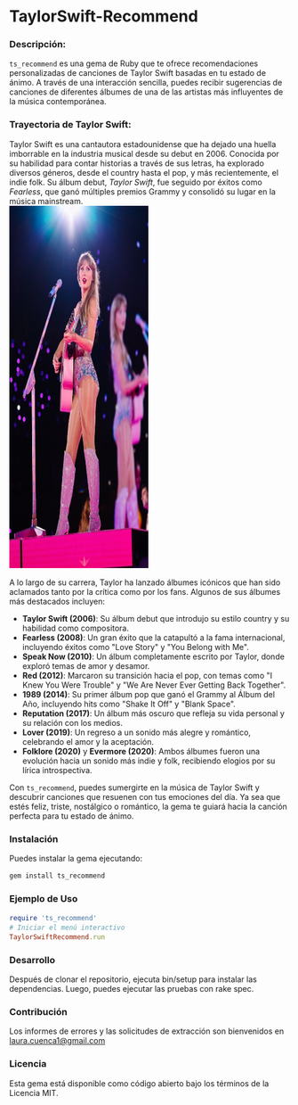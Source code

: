 # TaylorSwift-Recommend
### Descripción:<br>
`ts_recommend` es una gema de Ruby que te ofrece recomendaciones personalizadas de canciones de Taylor Swift basadas en tu estado de ánimo. A través de una interacción sencilla, puedes recibir sugerencias de canciones de diferentes álbumes de una de las artistas más influyentes de la música contemporánea.

### Trayectoria de Taylor Swift: <br>
Taylor Swift es una cantautora estadounidense que ha dejado una huella imborrable en la industria musical desde su debut en 2006. Conocida por su habilidad para contar historias a través de sus letras, ha explorado diversos géneros, desde el country hasta el pop, y más recientemente, el indie folk. Su álbum debut, *Taylor Swift*, fue seguido por éxitos como *Fearless*, que ganó múltiples premios Grammy y consolidó su lugar en la música mainstream.<br>
<img src="public/ts.png" alt="Taylor Swift" width="250" height="650">

A lo largo de su carrera, Taylor ha lanzado álbumes icónicos que han sido aclamados tanto por la crítica como por los fans. Algunos de sus álbumes más destacados incluyen:

- **Taylor Swift (2006)**: Su álbum debut que introdujo su estilo country y su habilidad como compositora.
- **Fearless (2008)**: Un gran éxito que la catapultó a la fama internacional, incluyendo éxitos como "Love Story" y "You Belong with Me".
- **Speak Now (2010)**: Un álbum completamente escrito por Taylor, donde exploró temas de amor y desamor.
- **Red (2012)**: Marcaron su transición hacia el pop, con temas como "I Knew You Were Trouble" y "We Are Never Ever Getting Back Together".
- **1989 (2014)**: Su primer álbum pop que ganó el Grammy al Álbum del Año, incluyendo hits como "Shake It Off" y "Blank Space".
- **Reputation (2017)**: Un álbum más oscuro que refleja su vida personal y su relación con los medios.
- **Lover (2019)**: Un regreso a un sonido más alegre y romántico, celebrando el amor y la aceptación.
- **Folklore (2020)** y **Evermore (2020)**: Ambos álbumes fueron una evolución hacia un sonido más indie y folk, recibiendo elogios por su lírica introspectiva.

Con `ts_recommend`, puedes sumergirte en la música de Taylor Swift y descubrir canciones que resuenen con tus emociones del día. Ya sea que estés feliz, triste, nostálgico o romántico, la gema te guiará hacia la canción perfecta para tu estado de ánimo.


### Instalación
Puedes instalar la gema ejecutando:

```bash
gem install ts_recommend
```
### Ejemplo de Uso
```ruby
require 'ts_recommend'
# Iniciar el menú interactivo
TaylorSwiftRecommend.run
```

### Desarrollo
Después de clonar el repositorio, ejecuta bin/setup para instalar las dependencias. Luego, puedes ejecutar las pruebas con rake spec.

### Contribución
Los informes de errores y las solicitudes de extracción son bienvenidos en laura.cuenca1@gmail.com

### Licencia
Esta gema está disponible como código abierto bajo los términos de la Licencia MIT.
